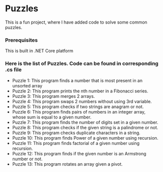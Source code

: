 ﻿# Puzzles

This is a fun project, where I have added code to solve some common puzzles.

### Prerequisites

This is built in .NET Core platform

### Here is the list of Puzzles. Code can be found in corresponding .cs file

* Puzzle 1: This program finds a number that is most present in an unsorted array
* Puzzle 2: This program prints the nth number in a Fibonacci series.
* Puzzle 3: This program merges 2 arrays.
* Puzzle 4: This program swaps 2 numbers without using 3rd variable.
* Puzzle 5: This program checks if two strings are anagram or not.
* Puzzle 6: This program finds pairs of numbers in an integer array, whose sum is equal to a given number.
* Puzzle 7: This program finds the number of digits set in a given number.
* Puzzle 8: This program checks if the given string is a palindrome or not.
* Puzzle 9: This program checks duplicate characters in a string.
* Puzzle 10: This program finds Power of a given number using recursion.
* Puzzle 11: This program finds factorial of a given number using recursion.
* Puzzle 12: This program finds if the given number is an Armstrong number or not.
* Puzzle 13: This program rotates an array given a pivot.